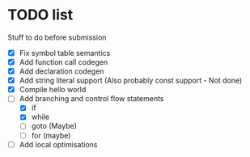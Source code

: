 # TODO list

Stuff to do before submission

- [x] Fix symbol table semantics
- [x] Add function call codegen
- [x] Add declaration codegen
- [x] Add string literal support (Also probably const support - Not done)
- [x] Compile hello world
- [ ] Add branching and control flow statements
  - [x] if
  - [x] while
  - [ ] goto (Maybe)
  - [ ] for (maybe)
- [ ] Add local optimisations
